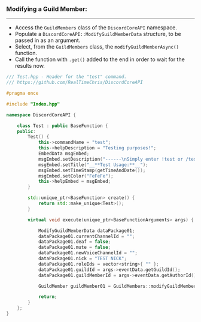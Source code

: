 ### **Modifying a Guild Member:**
---
- Access the `GuildMembers` class of the `DiscordCoreAPI` namespace.
- Populate a `DiscordCoreAPI::ModifyGuildMemberData` structure, to be passed in as an argument.
- Select, from the `GuildMembers` class, the `modifyGuildMemberAsync()` function.
- Call the function with `.get()` added to the end in order to wait for the results now.

```cpp
/// Test.hpp - Header for the "test" command.
/// https://github.com/RealTimeChris/DiscordCoreAPI

#pragma once

#include "Index.hpp"

namespace DiscordCoreAPI {

	class Test : public BaseFunction {
	public:
		Test() {
			this->commandName = "test";
			this->helpDescription = "Testing purposes!";
			EmbedData msgEmbed;
			msgEmbed.setDescription("------\nSimply enter !test or /test!\n------");
			msgEmbed.setTitle("__**Test Usage:**__");
			msgEmbed.setTimeStamp(getTimeAndDate());
			msgEmbed.setColor("FeFeFe");
			this->helpEmbed = msgEmbed;
		}

		std::unique_ptr<BaseFunction> create() {
			return std::make_unique<Test>();
		}

		virtual void execute(unique_ptr<BaseFunctionArguments> args) {

			ModifyGuildMemberData dataPackage01;
			dataPackage01.currentChannelId = "";
			dataPackage01.deaf = false;
			dataPackage01.mute = false;
			dataPackage01.newVoiceChannelId = "";
			dataPackage01.nick = "TEST NICK";
			dataPackage01.roleIds = vector<string>{ "" };
			dataPackage01.guildId = args->eventData.getGuildId();
			dataPackage01.guildMemberId = args->eventData.getAuthorId();

			GuildMember guildMember01 = GuildMembers::modifyGuildMemberAsync(dataPackage01).get();

			return;
		}
	};
}
```
